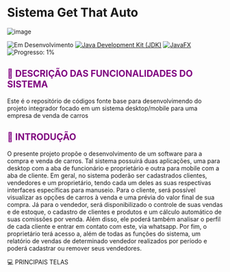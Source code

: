 # Sistema Get That Auto
![image](https://github.com/canoafurada2021/projeto-integrador/assets/84353670/a5a2e867-2ec6-46bc-b96e-57575bcb2bb6)

![Em Desenvolvimento](https://img.shields.io/badge/Status-Em%20Desenvolvimento-blue) [![Java Development Kit (JDK)](https://img.shields.io/badge/License-JDK-blue)](https://www.oracle.com/java/technologies/javase-jdk11-downloads.html) [![JavaFX](https://img.shields.io/badge/JavaFX-blue)](https://openjfx.io/) ![Progresso: 1%](https://img.shields.io/badge/Progresso-1%25-blue)

## <span style="color:purple">:memo: DESCRIÇÃO DAS FUNCIONALIDADES DO SISTEMA</span>



Este é o repositório de códigos fonte base para desenvolvimendo do projeto integrador focado em um sistema desktop/mobile para uma empresa de venda de carros


## <span style="color:purple">:memo: INTRODUÇÃO</span>

O presente projeto propõe o desenvolvimento de um software para a compra e venda de carros. Tal sistema possuirá duas aplicações, uma para desktop com a aba de funcionário e proprietário e outra para mobile com a aba de cliente. Em geral, no sistema poderão ser cadastrados clientes, vendedores e um proprietário, tendo cada um deles as suas respectivas interfaces específicas para manuseio. Para o cliente, será possível visualizar as opções de carros à venda e uma prévia do valor final de sua compra. Já para o vendedor, será disponibilizado o controle de suas vendas e de estoque, o cadastro de clientes e produtos e um cálculo automático de suas comissões por venda. Além disso, ele poderá também analisar o perfil de cada cliente e entrar em contato com este, via whatsapp. Por fim, o proprietário terá acesso a, além de todas as funções do sistema, um relatório de vendas de determinado vendedor realizados por período e poderá cadastrar ou remover seus vendedores.


💻 PRINCIPAIS TELAS
